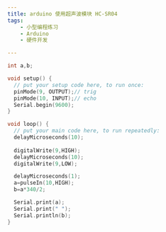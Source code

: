 ```yaml
---
title: arduino 使用超声波模块 HC-SR04
tags:
    - 小型编程练习
    - Arduino
    - 硬件开发

---
```


```cpp
int a,b;

void setup() {
  // put your setup code here, to run once:
  pinMode(9, OUTPUT);// trig
  pinMode(10, INPUT);// echo
  Serial.begin(9600);
}

void loop() {
  // put your main code here, to run repeatedly:
  delayMicroseconds(10);
  
  digitalWrite(9,HIGH);
  delayMicroseconds(10);
  digitalWrite(9,LOW);

  delayMicroseconds(1);   
  a=pulseIn(10,HIGH);
  b=a*340/2;

  Serial.print(a);
  Serial.print(" ");
  Serial.println(b);
}

```

<script src="https://giscus.app/client.js"
    data-repo="liuzihaohao/liuzihaohao.github.io"
    data-repo-id="R_kgDOI3HDkw"
    data-category="Announcements"
    data-category-id="DIC_kwDOI3HDk84CT4T2"
    data-mapping="pathname"
    data-strict="1"
    data-reactions-enabled="1"
    data-emit-metadata="0"
    data-input-position="top"
    data-theme="preferred_color_scheme"
    data-lang="zh-CN"
    data-loading="lazy"
    crossorigin="anonymous"
    async>
</script>
